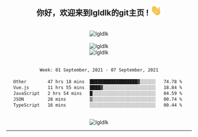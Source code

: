 <div align="center">
<h2> 你好，欢迎来到lgldlk的git主页 ! <img src="https://github.com/lgldlk/lgldlk/blob/main/gifs/Hi.gif" width="30px"></h2>
</div>

<div align="center">
 </br>
 <img src="http://aiitapp.cn:8091/?color=rgba(37,144,118,1)&shadowColor=rgba(12,16,20,1)&fontSize=120&&shadowOffsetX=9&shadowOffsetY=11" height="26px" alt="lgldlk" />
 </br>

   </br>
 <img src="https://github-readme-stats.vercel.app/api?username=lgldlk&show_icons=true&theme=gotham&locale=cn" alt="lgldlk" />
 

</br>

<img  src="http://github-readme-stats.vercel.app/api/top-langs/?username=lgldlk&show_icons=true&theme=gotham&locale=cn&layout=compact" alt="lgldlk"/>  
</br>
</br>

<!--START_SECTION:waka-->
```text
Week: 01 September, 2021 - 07 September, 2021

Other        47 hrs 18 mins  ██████████████████▓░░░░░░   74.78 % 
Vue.js       11 hrs 55 mins  ████▓░░░░░░░░░░░░░░░░░░░░   18.84 % 
JavaScript   2 hrs 54 mins   █░░░░░░░░░░░░░░░░░░░░░░░░   04.59 % 
JSON         28 mins         ▒░░░░░░░░░░░░░░░░░░░░░░░░   00.74 % 
TypeScript   16 mins         ░░░░░░░░░░░░░░░░░░░░░░░░░   00.44 % 
```
<!--END_SECTION:waka-->

 </br>
  <img src="https://visitor-badge.glitch.me/badge?page_id=lgldlk" alt="lgldlk" />

---

 

